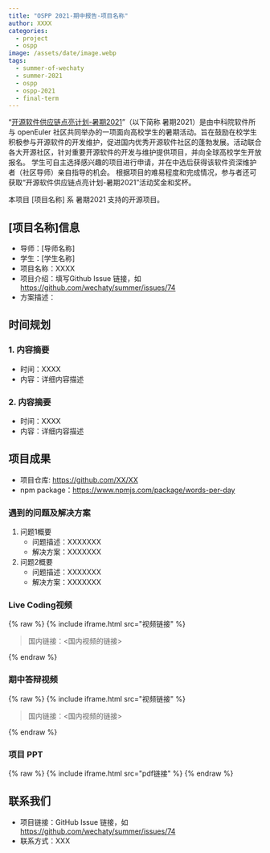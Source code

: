 ```yaml
---
title: "OSPP 2021-期中报告-项目名称"
author: XXXX
categories:
  - project
  - ospp
image: /assets/date/image.webp
tags:
  - summer-of-wechaty
  - summer-2021
  - ospp
  - ospp-2021
  - final-term
---
```


“[开源软件供应链点亮计划-暑期2021](https://summer.iscas.ac.cn)”（以下简称 暑期2021）是由中科院软件所与 openEuler 社区共同举办的一项面向高校学生的暑期活动。旨在鼓励在校学生积极参与开源软件的开发维护，促进国内优秀开源软件社区的蓬勃发展。活动联合各大开源社区，针对重要开源软件的开发与维护提供项目，并向全球高校学生开放报名。 学生可自主选择感兴趣的项目进行申请，并在中选后获得该软件资深维护者（社区导师）亲自指导的机会。 根据项目的难易程度和完成情况，参与者还可获取“开源软件供应链点亮计划-暑期2021”活动奖金和奖杯。

本项目 [项目名称] 系 暑期2021 支持的开源项目。

## [项目名称]信息

- 导师：[导师名称]  
- 学生：[学生名称]  
- 项目名称：XXXX
- 项目介绍：填写Github Issue 链接，如 <https://github.com/wechaty/summer/issues/74>
- 方案描述：

## 时间规划

### 1. 内容摘要

- 时间：XXXX
- 内容：详细内容描述

### 2. 内容摘要

- 时间：XXXX
- 内容：详细内容描述

## 项目成果

- 项目仓库: <https://github.com/XX/XX>
- npm package：<https://www.npmjs.com/package/words-per-day>

### 遇到的问题及解决方案

1. 问题1概要
    - 问题描述：XXXXXXX
    - 解决方案：XXXXXXX
1. 问题2概要
    - 问题描述：XXXXXXX
    - 解决方案：XXXXXXX

### Live Coding视频

{% raw %}
{% include iframe.html src="视频链接" %}

> 国内链接：<国内视频的链接>

{% endraw %}

### 期中答辩视频

{% raw %}
{% include iframe.html src="视频链接" %}

> 国内链接：<国内视频的链接>

{% endraw %}

### 项目 PPT

{% raw %}
{% include iframe.html src="pdf链接" %}
{% endraw %}

## 联系我们

- 项目链接：GitHub Issue 链接，如 <https://github.com/wechaty/summer/issues/74>
- 联系方式：XXX

